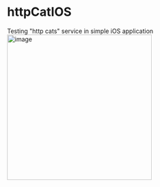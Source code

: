 # httpCatIOS
Testing "http cats" service in simple iOS application
<img width="338" alt="image" src="https://user-images.githubusercontent.com/46458667/215288807-c36d4527-ecec-446c-a886-d29e02b50649.png">
